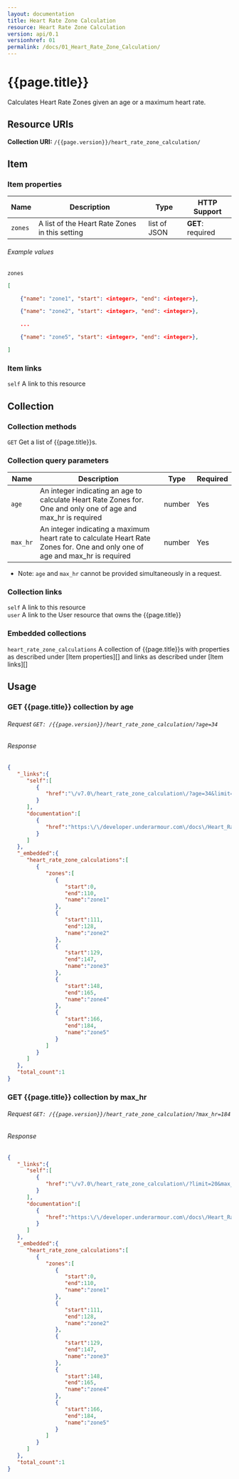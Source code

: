 ```yaml
---
layout: documentation
title: Heart Rate Zone Calculation
resource: Heart Rate Zone Calculation
version: api/0.1
versionhref: 01
permalink: /docs/01_Heart_Rate_Zone_Calculation/
---
```


# {{page.title}}

Calculates Heart Rate Zones given an age or a maximum heart rate.

## Resource URIs

**Collection URI:** `/{{page.version}}/heart_rate_zone_calculation/`

## Item

### Item properties

| Name         | Description          | Type      | HTTP Support                                                       |
|--------------|----------------------|-----------|--------------------------------------------------------------------|
| `zones` | A list of the Heart Rate Zones in this setting | list of JSON | **GET**: required |

###### Example values

`zones`

```json
[

    {"name": "zone1", "start": <integer>, "end": <integer>},

    {"name": "zone2", "start": <integer>, "end": <integer>},

    ...

    {"name": "zone5", "start": <integer>, "end": <integer>},

]
```

### Item links

`self` A link to this resource  

## Collection

### Collection methods

`GET` Get a list of {{page.title}}s.  

### Collection query parameters

| Name         | Description               | Type       | Required |
|--------------|---------------------------|------------|----------|
| `age` | An integer indicating an age to calculate Heart Rate Zones for. One and only one of age and max_hr is required | number | Yes   |
| `max_hr` | An integer indicating a maximum heart rate to calculate Heart Rate Zones for. One and only one of age and max_hr is required | number | Yes |

* Note: `age` and `max_hr` cannot be provided simultaneously in a request.

### Collection links

`self` A link to this resource  
`user` A link to the User resource that owns the {{page.title}}

### Embedded collections

`heart_rate_zone_calculations` A collection of {{page.title}}s with properties as described under [Item properties][] and links as described under [Item links][]

## Usage

### GET {{page.title}} collection by age

###### Request `GET: /{{page.version}}/heart_rate_zone_calculation/?age=34`

###### Response

```json
{
   "_links":{
      "self":[
         {
            "href":"\/v7.0\/heart_rate_zone_calculation\/?age=34&limit=20&offset=0"
         }
      ],
      "documentation":[
         {
            "href":"https:\/\/developer.underarmour.com\/docs\/Heart_Rate_Zone_Calculation"
         }
      ]
   },
   "_embedded":{
      "heart_rate_zone_calculations":[
         {
            "zones":[
               {
                  "start":0,
                  "end":110,
                  "name":"zone1"
               },
               {
                  "start":111,
                  "end":128,
                  "name":"zone2"
               },
               {
                  "start":129,
                  "end":147,
                  "name":"zone3"
               },
               {
                  "start":148,
                  "end":165,
                  "name":"zone4"
               },
               {
                  "start":166,
                  "end":184,
                  "name":"zone5"
               }
            ]
         }
      ]
   },
   "total_count":1
}
```

### GET {{page.title}} collection by max_hr

###### Request `GET: /{{page.version}}/heart_rate_zone_calculation/?max_hr=184`

###### Response

```json
{
   "_links":{
      "self":[
         {
            "href":"\/v7.0\/heart_rate_zone_calculation\/?limit=20&max_hr=184&offset=0"
         }
      ],
      "documentation":[
         {
            "href":"https:\/\/developer.underarmour.com\/docs\/Heart_Rate_Zone_Calculation"
         }
      ]
   },
   "_embedded":{
      "heart_rate_zone_calculations":[
         {
            "zones":[
               {
                  "start":0,
                  "end":110,
                  "name":"zone1"
               },
               {
                  "start":111,
                  "end":128,
                  "name":"zone2"
               },
               {
                  "start":129,
                  "end":147,
                  "name":"zone3"
               },
               {
                  "start":148,
                  "end":165,
                  "name":"zone4"
               },
               {
                  "start":166,
                  "end":184,
                  "name":"zone5"
               }
            ]
         }
      ]
   },
   "total_count":1
}
```
